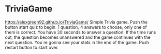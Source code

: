 # TriviaGame
https://alexgreen92.github.io/TriviaGame/
Simple Trivia game. Push the button start quiz to begin. 1 question, 4 answers to choose, only one of them is correct. You have 30 seconds to answer a question. If the time runs out, the question becomes unanswered and the game continues with the next question. You`re gonna see your stats in the end of the game. Push restart button to start over.
